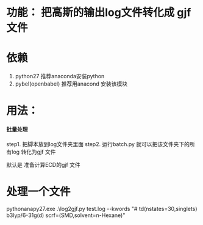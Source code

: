 # 功能： 把高斯的输出log文件转化成 gjf文件
# 依赖
1. python27 推荐anaconda安装python
2. pybel(openbabel) 推荐用anacond 安装该模块

# 用法：
#### 批量处理
step1. 把脚本放到log文件夹里面
step2. 运行batch.py 就可以把该文件夹下的所有log 转化为gjf 文件

默认是
准备计算ECD的gjf 文件

# 处理一个文件
pythonanapy27.exe .\log2gjf.py test.log --kwords "# td(nstates=30,singlets)  b3lyp/6-31g(d)  scrf=(SMD,solvent=n-Hexane)"



